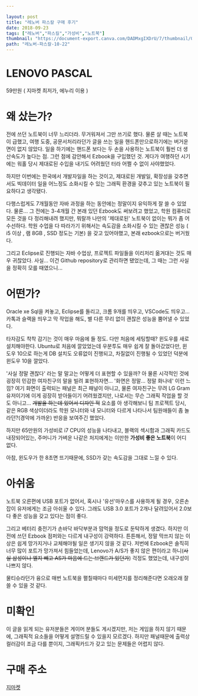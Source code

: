 ```yaml
---

layout: post
title: "레노버 파스칼 구매 후기"
date: 2018-09-23
tags: ["레노버","파스킬","가성비","노트북"]
thumbnail: "https://document-export.canva.com/DADMxgIXDrU/7/thumbnail/0001-769285302.png"
path: "레노버-파스칼-10-22"
---
```


# LENOVO PASCAL

59만원 ( 지마켓 최저가, 에누리 이용 )

# 왜 샀는가? 

전에 쓰던 노트북이 너무 느리더라. 무거워져서 그만 쓰기로 했다. 물론 살 때는 노트북이 급했고, 여행 도중, 공문서처리라던가 글을 쓰는 일을 핸드폰만으로하기에는 버거운 면이 없지 않았다. 일을 하기에는 핸드폰 보다는 두 손을 사용하는 노트북이 훨씬 더 생산속도가 높다는 점. 그런 점에 감안해서 Ezbook을 구입했던 것. 게다가 여행하던 시기에는 워홀 당시 제대로된 수입을 내기도 어려웠던 터라 어쩔 수 없이 사야했었다.

하지만 이번에는 한국에서 개발자일을 하는 것이고, 제대로된 개발일, 확장성을 갖추면서도 빅데이터 일을 어느정도 소화시킬 수 있는 그래픽 환경을 갖추고 있는 노트북이 필요하다고 생각됐다.

다행스럽게도 7개월동안 자바 과정을 하는 동안에는 정말이지 유익하게 잘 쓸 수 있었다. 물론... 그 전에는 3-4개월 간 본래 있던 Ezbook도 써보려고 했었고, 학원 컴퓨터로 모든 것을 다 정리해내려 했지만, 뭐랄까 나만의 '제대로된' 노트북이 없이는 뭐가 좀 어수선하다.
학원 수업을 다 따라가기 위해서는 속도감을 소화시킬 수 있는 괜찮은 성능 ( i5 이상 , 램 8GB , SSD 정도는 기본)
을 갖고 있어야했고, 본래 ezbook으로는 버거웠다.

그리고 Eclipse로 진행되는 자바 수업상, 프로젝트 파일들을 이리저리 옮겨대는 것도 매우 귀찮았다.
사실... 이건 Github repository로 관리하면 됐었는데, 그 때는 그런 사실을 정확히 모를 때였으니...


# 어떤가?

 Oracle xe Sql을 켜놓고, Eclipse를 돌리고, 크롬 
9개를 띄우고, VSCode도 띄우고... 카톡과 슬랙을 띄우고 막 작업을 해도, 별 다른 무리 없이 괜찮은 성능을 뿜어낼 수 있었다.

타자감도 착착 감기는 것이 매우 마음에 들 정도.
다만 처음에 세팅할때? 윈도우를 새로 설치해야한다.
Ubuntu로 처음에 깔았었는데 우분투도 매우 쉽게 잘 돌아갔었다만, 윈도우 10으로 하는게 DB 설치도 오류없이 진행되고, 차질없이 진행될 수 있었던 덕분에 윈도우 10을 깔았다.

'사실 정말 괜찮다' 라는 말 말고는 어떻게 더 표현할 수 있을까?
아 물론 시각적인 것에 굉장히 민감한 여자친구의 말을 빌려 표현하자면... '화면은 정말... 정말 화나네' 이런 느낌? 여기 화면이 출력되는 패널은 최근 패널이 아니고, 물론 여자친구는 무려 LG Gram 유저이기에 이게 굉장히 받아들이기 어려웠겠지만, 나로서는 무슨 그래픽 작업을 할 것도 아니고... <s>개발을 하는데 있어서 디자인 적</s> 요소를 아 생각해보니 팀 프로젝트 당시, 같은 RGB 색상이더라도 학원 모니터와 내 모니터와 다르게 나타나서 팀원애들이 좀 놀라던?(경악에 가까운) 반응을 보여주긴 했었다.

하지만 65만원의 가성비로 i7 CPU의 성능을 나타내고, 블랙의 섹시함과 그래픽 카드도 내장되어있는, 주머니가 가벼운 나같은 처지에게는 이만한 <b>가성비 좋은 노트북</b>이 어디 없다.

아참, 윈도우가 한 8초면 뜨기때문에, SSD가 갖는 속도감을 그대로 느낄 수 있다.


# 아쉬움

노트북 오른편에 USB 포트가 없어서, 혹시나 '유선'마우스를 사용하게 될 경우, 오른손 잡이 유저에게는 조금 아쉬울 수 있다. 그래도 USB 3.0 포트가 2개나 달려있어서 2.0보다 좋은 성능을 갖고 있다는 점이 좋다.

그리고 베터리 충전기가 손바닥 바닥부분과 맘먹을 정도로 둔탁하게 생겼다. 하지만 이전에 쓰던 Ezbook 점퍼와는 다르게 내구성이 강력하다. 튼튼해서, 정말 막쓰지 않는 이상은 쉽게 망가지거나 교체해야될 일은 생기지 않을 것 같다.
저번에 Ezbook은 솔직히 너무 많이 포트가 망가져서 힘들었는데, Lenovo가 A/S가 좋지 않은 편이라고 하니(<s>사실 삼성이나 엘지 빼고 AS가 마음에 드는 브랜드가 있던가</s>) 걱정도 했었는데, 내구성이 나쁘지 않다.

물티슈라던가 융으로 매번 노트북을 펼칠때마다 미세먼지를 정리해준다면 오래오래 잘 쓸 수 있을 것 같다.

# 미확인

이 글을 읽게 되는 유저분들은 게이머 분들도 게시겠지만, 저는 게임을 하지 않기 때문에, 그래픽적 요소들을 어떻게 설명드릴 수 있을지 모르겠다. 하지만 패널때문에 출력상 컬러감이 조금 다를 뿐이지, 그래픽카드가 갖고 있는 문제들은 어렵지 않다.


# 구매 주소

[지마켓]( 
http://item.gmarket.co.kr/DetailView/Item.asp?goodscode=1151787497&GoodsSale=Y&jaehuid=200002673)
